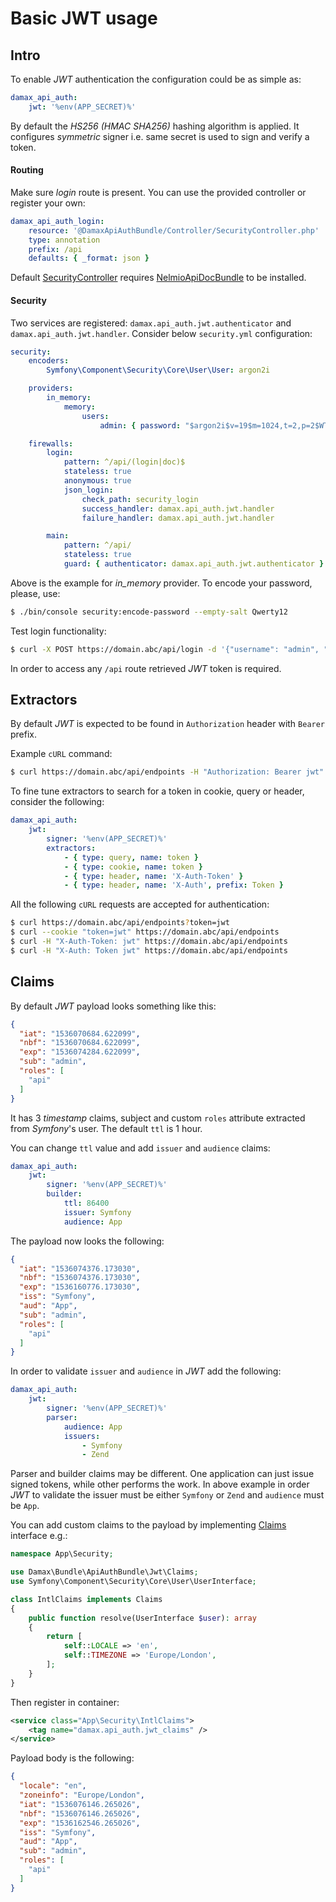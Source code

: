 # Basic JWT usage

## Intro

To enable _JWT_ authentication the configuration could be as simple as:

```yaml
damax_api_auth:
    jwt: '%env(APP_SECRET)%'
```

By default the _HS256 (HMAC SHA256)_ hashing algorithm is applied. It configures _symmetric_ signer i.e. same secret is used to sign and verify a token.

#### Routing

Make sure _login_ route is present. You can use the provided controller or register your own:

```yaml
damax_api_auth_login:
    resource: '@DamaxApiAuthBundle/Controller/SecurityController.php'
    type: annotation
    prefix: /api
    defaults: { _format: json }
```

Default [SecurityController](../../Controller/SecurityController.php) requires [NelmioApiDocBundle](https://github.com/nelmio/NelmioApiDocBundle) to be installed.

#### Security

Two services are registered: `damax.api_auth.jwt.authenticator` and `damax.api_auth.jwt.handler`. Consider below `security.yml` configuration:

```yaml
security:
    encoders:
        Symfony\Component\Security\Core\User\User: argon2i

    providers:
        in_memory:
            memory:
                users:
                    admin: { password: "$argon2i$v=19$m=1024,t=2,p=2$WTJhQmtQVXVKT2RXZkZoYw$Jz5CC0x+N15FoUPv35cjU27Z1ckM6x7d8J2BULq6mEk", roles: ROLE_API }

    firewalls:
        login:
            pattern: ^/api/(login|doc)$
            stateless: true
            anonymous: true
            json_login:
                check_path: security_login
                success_handler: damax.api_auth.jwt.handler
                failure_handler: damax.api_auth.jwt.handler

        main:
            pattern: ^/api/
            stateless: true
            guard: { authenticator: damax.api_auth.jwt.authenticator }
```

Above is the example for _in_memory_ provider. To encode your password, please, use:

```bash
$ ./bin/console security:encode-password --empty-salt Qwerty12
```

Test login functionality:

```bash
$ curl -X POST https://domain.abc/api/login -d '{"username": "admin", "password": "Qwerty12"}'
```

In order to access any `/api` route retrieved _JWT_ token is required.

## Extractors

By default _JWT_ is expected to be found in `Authorization` header with `Bearer` prefix.

Example `cURL` command:

```bash
$ curl https://domain.abc/api/endpoints -H "Authorization: Bearer jwt"
```

To fine tune extractors to search for a token in cookie, query or header, consider the following:

```yaml
damax_api_auth:
    jwt:
        signer: '%env(APP_SECRET)%'
        extractors:
            - { type: query, name: token }
            - { type: cookie, name: token }
            - { type: header, name: 'X-Auth-Token' }
            - { type: header, name: 'X-Auth', prefix: Token }
```

All the following `cURL` requests are accepted for authentication:

```bash
$ curl https://domain.abc/api/endpoints?token=jwt
$ curl --cookie "token=jwt" https://domain.abc/api/endpoints
$ curl -H "X-Auth-Token: jwt" https://domain.abc/api/endpoints
$ curl -H "X-Auth: Token jwt" https://domain.abc/api/endpoints
```

## Claims

By default _JWT_ payload looks something like this:

```json
{
  "iat": "1536070684.622099",
  "nbf": "1536070684.622099",
  "exp": "1536074284.622099",
  "sub": "admin",
  "roles": [
    "api"
  ]
}
```

It has 3 _timestamp_ claims, subject and custom `roles` attribute extracted from _Symfony_'s user. The default `ttl` is 1 hour.

You can change `ttl` value and add `issuer` and `audience` claims:

```yaml
damax_api_auth:
    jwt:
        signer: '%env(APP_SECRET)%'
        builder:
            ttl: 86400
            issuer: Symfony
            audience: App
```

The payload now looks the following:

```json
{
  "iat": "1536074376.173030",
  "nbf": "1536074376.173030",
  "exp": "1536160776.173030",
  "iss": "Symfony",
  "aud": "App",
  "sub": "admin",
  "roles": [
    "api"
  ]
}
```

In order to validate `issuer` and `audience` in _JWT_ add the following:

```yaml
damax_api_auth:
    jwt:
        signer: '%env(APP_SECRET)%'
        parser:
            audience: App
            issuers:
                - Symfony
                - Zend
```

Parser and builder claims may be different. One application can just issue signed tokens, while other performs the work.
In above example in order _JWT_ to validate the issuer must be either `Symfony` or `Zend` and `audience` must be `App`.

You can add custom claims to the payload by implementing [Claims](../../Jwt/Claims.php) interface e.g.:

```php
namespace App\Security;

use Damax\Bundle\ApiAuthBundle\Jwt\Claims;
use Symfony\Component\Security\Core\User\UserInterface;

class IntlClaims implements Claims
{
    public function resolve(UserInterface $user): array
    {
        return [
            self::LOCALE => 'en',
            self::TIMEZONE => 'Europe/London',
        ];
    }
}
```

Then register in container:

```xml
<service class="App\Security\IntlClaims">
    <tag name="damax.api_auth.jwt_claims" />
</service>
```

Payload body is the following:

```json
{
  "locale": "en",
  "zoneinfo": "Europe/London",
  "iat": "1536076146.265026",
  "nbf": "1536076146.265026",
  "exp": "1536162546.265026",
  "iss": "Symfony",
  "aud": "App",
  "sub": "admin",
  "roles": [
    "api"
  ]
}
```
